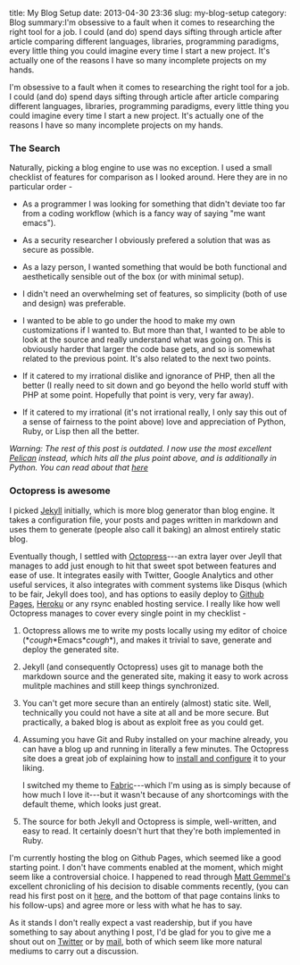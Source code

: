 title: My Blog Setup
date: 2013-04-30 23:36
slug: my-blog-setup
category: Blog
summary:I'm obsessive to a fault when it comes to researching the right tool for a job. I could (and do) spend days sifting through article after article comparing different languages, libraries, programming paradigms, every little thing you could imagine every time I start a new project. It's actually one of the reasons I have so many incomplete projects on my hands.

I'm obsessive to a fault when it comes to researching the right tool
for a job. I could (and do) spend days sifting through article
after article comparing different languages, libraries, programming
paradigms, every little thing you could imagine every time I start a
new project. It's actually one of the reasons I have so many
incomplete projects on my hands.

### The Search

Naturally, picking a blog engine to use was no exception. I used a
small checklist of features for comparison as I looked around. Here
they are in no particular order -


* As a programmer I was looking for something that didn't deviate too
  far from a coding workflow (which is a fancy way of saying "me want
  emacs").

* As a security researcher I obviously prefered a solution that was as
  secure as possible.

* As a lazy person, I wanted something that would be both functional
  and aesthetically sensible out of the box (or with minimal setup).

* I didn't need an overwhelming set of features, so simplicity (both
  of use and design) was preferable.

* I wanted to be able to go under the hood to make my own
  customizations if I wanted to. But more than that, I wanted to be
  able to look at the source and really understand what was going
  on. This is obviously harder that larger the code base gets, and so
  is somewhat related to the previous point. It's also related to the
  next two points.

* If it catered to my irrational dislike and ignorance of PHP, then
  all the better (I really need to sit down and go beyond the hello
  world stuff with PHP at some point. Hopefully that point is very,
  very far away).

* If it catered to my irrational (it's not irrational really, I only
  say this out of a sense of fairness to the point above) love and
  appreciation of Python, Ruby, or Lisp then all the better.


*Warning: The rest of this post is outdated. I now use the most
 excellent [Pelican](http://getpelican.com) instead, which hits all
 the plus point above, and is additionally in Python. You can read
 about that [here](and-back.html)*

### Octopress is awesome

I picked [Jekyll](https://github.com/mojombo/jekyll) initially, which
is more blog generator than blog engine. It takes a configuration
file, your posts and pages written in markdown and uses them to
generate (people also call it baking) an almost entirely static blog.

Eventually though, I settled with
[Octopress](http://octopress.org/)---an extra layer over Jeyll that
manages to add just enough to hit that sweet spot between features and
ease of use. It integrates easily with Twitter, Google Analytics and
other useful services, it also integrates with comment systems like
Disqus (which to be fair, Jekyll does too), and has options to easily
deploy to [Github Pages](http://pages.github.com/),
[Heroku](https://www.heroku.com/) or any rsync enabled hosting
service. I really like how well Octopress manages to cover every
single point in my checklist -

1. Octopress allows me to write my posts locally using my editor of
   choice (\**cough*\*Emacs\**cough*\*), and makes it trivial to save,
   generate and deploy the generated site.

2. Jekyll (and consequently Octopress) uses git to manage both the
   markdown source and the generated site, making it easy to work
   across mulitple machines and still keep things synchronized.

3. You can't get more secure than an entirely (almost) static
   site. Well, technically you could not have a site at all and be
   more secure. But practically, a baked blog is about as exploit free
   as you could get.

4. Assuming you have Git and Ruby installed on your machine already,
   you can have a blog up and running in literally a few minutes. The
   Octopress site does a great job of explaining how to [install and
   configure](http://octopress.org/docs/setup/) it to your liking.

   I switched my theme to
   [Fabric](http://panks.me/blog/2013/01/new-octopress-theme-fabric/)---which
   I'm using as is simply because of how much I love it---but it
   wasn't because of any shortcomings with the default theme, which
   looks just great.

5. The source for both Jekyll and Octopress is simple, well-written,
   and easy to read. It certainly doesn't hurt that they're both
   implemented in Ruby.


I'm currently hosting the blog on Github Pages, which seemed like a
good starting point. I don't have comments enabled at the moment,
which might seem like a controversial choice. I happened to read through
[Matt Gemmel's](http://mattgemmell.com/) excellent chronicling of his
decision to disable comments recently, (you can read his first post on it
[here](http://mattgemmell.com/2011/11/29/comments-off/), and the
bottom of that page contains links to his follow-ups) and agree more
or less with what he has to say.

As it stands I don't really expect a vast readership, but if you have
something to say about anything I post, I'd be glad for you to give me
a shout out on [Twitter](https://twitter.com/vishwath) or by
[mail](mailto:vishwath.mohan@gmail.com), both of which seem like more
natural mediums to carry out a discussion.
